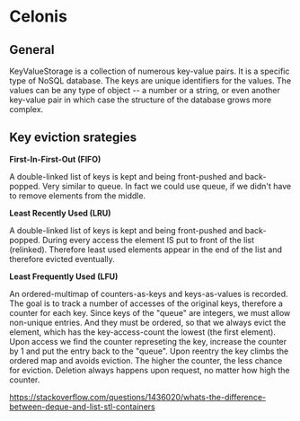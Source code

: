 # Celonis

## General

KeyValueStorage is a collection of numerous key-value pairs. It is a specific type of NoSQL database. The keys are unique identifiers for the values. The values can be any type of object -- a number or a string, or even another key-value pair in which case the structure of the database grows more complex.

## Key eviction srategies

**First-In-First-Out (FIFO)**

A double-linked list of keys is kept and being front-pushed and back-popped. Very similar to queue. In fact we could use queue, if we didn't have to remove elements from the middle.

**Least Recently Used (LRU)**

A double-linked list of keys is kept and being front-pushed and back-popped. During every access the element IS put to front of the list (relinked). Therefore least used elements appear in the end of the list and therefore evicted eventually.

**Least Frequently Used (LFU)**

An ordered-multimap of counters-as-keys and keys-as-values is recorded. The goal is to track a number of accesses of the original  keys, therefore a counter for each key. Since keys of the "queue" are integers, we must allow non-unique entries. And they must be ordered, so that we always evict the element, which has the key-access-count the lowest (the first element). Upon access we find the counter represeting the key, increase the counter by 1 and put the entry back to the "queue". Upon reentry the key climbs the ordered map and avoids eviction. The higher the counter, the less chance for eviction. Deletion always happens upon request, no matter how high the counter.

https://stackoverflow.com/questions/1436020/whats-the-difference-between-deque-and-list-stl-containers
